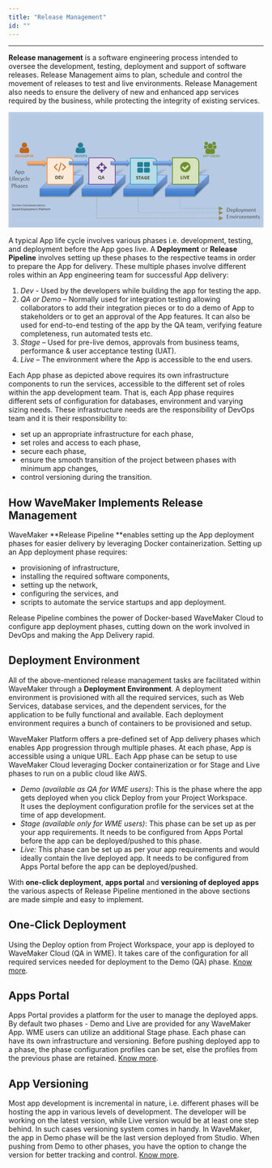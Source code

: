 ```yaml
---
title: "Release Management"
id: ""
---
```

---


**Release management** is a software engineering process intended to oversee the development, testing, deployment and support of software releases. Release Management aims to plan, schedule and control the movement of releases to test and live environments. Release Management also needs to ensure the delivery of new and enhanced app services required by the business, while protecting the integrity of existing services.

[![release_pipeline](/learn/assets/release_pipeline.png)](/learn/assets/release_pipeline.png)

A typical App life cycle involves various phases i.e. development, testing, and deployment before the App goes live. A **Deployment** or **Release Pipeline** involves setting up these phases to the respective teams in order to prepare the App for delivery. These multiple phases involve different roles within an App engineering team for successful App delivery:

1. _Dev_ - Used by the developers while building the app for testing the app.
2. _QA or Demo_ – Normally used for integration testing allowing collaborators to add their integration pieces or to do a demo of App to stakeholders or to get an approval of the App features. It can also be used for end-to-end testing of the app by the QA team, verifying feature completeness, run automated tests etc.
3. _Stage_ – Used for pre-live demos, approvals from business teams, performance & user acceptance testing (UAT).
4. _Live_ – The environment where the App is accessible to the end users.

Each App phase as depicted above requires its own infrastructure components to run the services, accessible to the different set of roles within the app development team. That is, each App phase requires different sets of configuration for databases, environment and varying sizing needs. These infrastructure needs are the responsibility of DevOps team and it is their responsibility to:

- set up an appropriate infrastructure for each phase,
- set roles and access to each phase,
- secure each phase,
- ensure the smooth transition of the project between phases with minimum app changes,
- control versioning during the transition.

## How WaveMaker Implements Release Management

WaveMaker **Release Pipeline **enables setting up the App deployment phases for easier delivery by leveraging Docker containerization. Setting up an App deployment phase requires:

- provisioning of infrastructure,
- installing the required software components,
- setting up the network,
- configuring the services, and
- scripts to automate the service startups and app deployment.

Release Pipeline combines the power of Docker-based WaveMaker Cloud to configure app deployment phases, cutting down on the work involved in DevOps and making the App Delivery rapid.

## Deployment Environment

All of the above-mentioned release management tasks are facilitated within WaveMaker through a **Deployment Environment**. A deployment environment is provisioned with all the required services, such as Web Services, database services, and the dependent services, for the application to be fully functional and available. Each deployment environment requires a bunch of containers to be provisioned and setup.

WaveMaker Platform offers a pre-defined set of App delivery phases which enables App progression through multiple phases. At each phase, App is accessible using a unique URL. Each App phase can be setup to use WaveMaker Cloud leveraging Docker containerization or for Stage and Live phases to run on a public cloud like AWS.

- _Demo (available as QA for WME users)_: This is the phase where the app gets deployed when you click Deploy from your Project Workspace. It uses the deployment configuration profile for the services set at the time of app development.
- _Stage (available only for WME users)_: This phase can be set up as per your app requirements. It needs to be configured from Apps Portal before the app can be deployed/pushed to this phase.
- _Live:_ This phase can be set up as per your app requirements and would ideally contain the live deployed app. It needs to be configured from Apps Portal before the app can be deployed/pushed.

With **one-click deployment**, **apps portal** and **versioning of deployed apps** the various aspects of Release Pipeline mentioned in the above sections are made simple and easy to implement.

## One-Click Deployment

Using the Deploy option from Project Workspace, your app is deployed to WaveMaker Cloud (QA in WME). It takes care of the configuration for all required services needed for deployment to the Demo (QA) phase. [Know more](/learn/app-development/deployment/one-click-deployment/).

## Apps Portal

Apps Portal provides a platform for the user to manage the deployed apps. By default two phases - Demo and Live are provided for any WaveMaker App. WME users can utilize an additional Stage phase. Each phase can have its own infrastructure and versioning. Before pushing deployed app to a phase, the phase configuration profiles can be set, else the profiles from the previous phase are retained. [Know more](/learn/app-development/deployment/manage-deployed-apps/).

## App Versioning

Most app development is incremental in nature, i.e. different phases will be hosting the app in various levels of development. The developer will be working on the latest version, while Live version would be at least one step behind. In such cases versioning system comes in handy. In WaveMaker, the app in Demo phase will be the last version deployed from Studio. When pushing from Demo to other phases, you have the option to change the version for better tracking and control. [Know more](/learn/app-development/deployment/manage-deployed-apps/#push-to-live).

